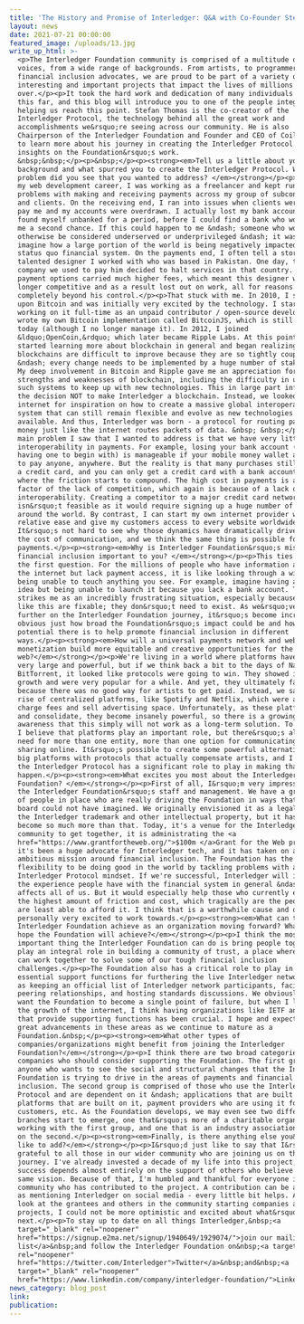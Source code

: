 ```yaml
---
title: 'The History and Promise of Interledger: Q&A with Co-Founder Stefan Thomas'
layout: news
date: 2021-07-21 00:00:00
featured_image: /uploads/13.jpg
write_up_html: >-
  <p>The Interledger Foundation community is comprised of a multitude of diverse
  voices, from a wide range of backgrounds. From artists, to programmers, to
  financial inclusion advocates, we are proud to be part of a variety of
  interesting and important projects that impact the lives of millions the world
  over.</p><p>It took the hard work and dedication of many individuals to get us
  this far, and this blog will introduce you to one of the people integral in
  helping us reach this point. Stefan Thomas is the co-creator of the
  Interledger Protocol, the technology behind all the great work and
  accomplishments we&rsquo;re seeing across our community. He is also
  Chairperson of the Interledger Foundation and Founder and CEO of Coil. Read on
  to learn more about his journey in creating the Interledger Protocol and his
  insights on the Foundation&rsquo;s work.
  &nbsp;&nbsp;</p><p>&nbsp;</p><p><strong><em>Tell us a little about your
  background and what spurred you to create the Interledger Protocol. What
  problem did you see that you wanted to address? </em></strong></p><p>Early in
  my web development career, I was working as a freelancer and kept running into
  problems with making and receiving payments across my group of subcontractors
  and clients. On the receiving end, I ran into issues when clients were late to
  pay me and my accounts were overdrawn. I actually lost my bank account and
  found myself unbanked for a period, before I could find a bank who would give
  me a second chance. If this could happen to me &ndash; someone who would not
  otherwise be considered underserved or underprivileged &ndash; it was easy to
  imagine how a large portion of the world is being negatively impacted by the
  status quo financial system. On the payments end, I often tell a story about a
  talented designer I worked with who was based in Pakistan. One day, the
  company we used to pay him decided to halt services in that country. Other
  payment options carried much higher fees, which meant this designer was no
  longer competitive and as a result lost out on work, all for reasons
  completely beyond his control.</p><p>That stuck with me. In 2010, I stumbled
  upon Bitcoin and was initially very excited by the technology. I started
  working on it full-time as an unpaid contributor / open-source developer and
  wrote my own Bitcoin implementation called BitcoinJS, which is still in use
  today (although I no longer manage it). In 2012, I joined
  &ldquo;OpenCoin,&rdquo; which later became Ripple Labs. At this point I
  started learning more about blockchain in general and began realizing that
  blockchains are difficult to improve because they are so tightly coupled
  &ndash; every change needs to be implemented by a huge number of stakeholders.
  My deep involvement in Bitcoin and Ripple gave me an appreciation for the
  strengths and weaknesses of blockchain, including the difficulty in upgrading
  such systems to keep up with new technologies. This in large part influenced
  the decision NOT to make Interledger a blockchain. Instead, we looked to the
  internet for inspiration on how to create a massive global interoperability
  system that can still remain flexible and evolve as new technologies become
  available. And thus, Interledger was born - a protocol for routing packets of
  money just like the internet routes packets of data. &nbsp; &nbsp;</p><p>The
  main problem I saw that I wanted to address is that we have very little
  interoperability in payments. For example, losing your bank account (or not
  having one to begin with) is manageable if your mobile money wallet allows you
  to pay anyone, anywhere. But the reality is that many purchases still require
  a credit card, and you can only get a credit card with a bank account. This is
  where the friction starts to compound. The high cost in payments is also a
  factor of the lack of competition, which again is because of a lack of
  interoperability. Creating a competitor to a major credit card network
  isn&rsquo;t feasible as it would require signing up a huge number of merchants
  around the world. By contrast, I can start my own internet provider with
  relative ease and give my customers access to every website worldwide.
  It&rsquo;s not hard to see why those dynamics have dramatically driven down
  the cost of communication, and we think the same thing is possible for
  payments.</p><p><strong><em>Why is Interledger Foundation&rsquo;s mission of
  financial inclusion important to you? </em></strong></p><p>This ties back to
  the first question. For the millions of people who have information access via
  the internet but lack payment access, it is like looking through a window but
  being unable to touch anything you see. For example, imagine having a business
  idea but being unable to launch it because you lack a bank account. This
  strikes me as an incredibly frustrating situation, especially because hurdles
  like this are fixable; they don&rsquo;t need to exist. As we&rsquo;ve gone
  further on the Interledger Foundation journey, it&rsquo;s become increasingly
  obvious just how broad the Foundation&rsquo;s impact could be and how much
  potential there is to help promote financial inclusion in different
  ways.</p><p><strong><em>How will a universal payments network and web
  monetization build more equitable and creative opportunities for the
  web?</em></strong></p><p>We're living in a world where platforms have become
  very large and powerful, but if we think back a bit to the days of Napster and
  BitTorrent, it looked like protocols were going to win. They showed incredible
  growth and were very popular for a while. And yet, they ultimately failed
  because there was no good way for artists to get paid. Instead, we saw the
  rise of centralized platforms, like Spotify and Netflix, which were able to
  charge fees and sell advertising space. Unfortunately, as these platforms grow
  and consolidate, they become insanely powerful, so there is a growing
  awareness that this simply will not work as a long-term solution. To be clear,
  I believe that platforms play an important role, but there&rsquo;s always a
  need for more than one entity, more than one option for communicating and
  sharing online. It&rsquo;s possible to create some powerful alternatives to
  big platforms with protocols that actually compensate artists, and I believe
  the Interledger Protocol has a significant role to play in making that
  happen.</p><p><strong><em>What excites you most about the Interledger
  Foundation? </em></strong></p><p>First of all, I&rsquo;m very impressed with
  the Interledger Foundation&rsquo;s staff and management. We have a great team
  of people in place who are really driving the Foundation in ways that the
  board could not have imagined. We originally envisioned it as a legal home for
  the Interledger trademark and other intellectual property, but it has already
  become so much more than that. Today, it's a venue for the Interledger
  community to get together, it is administrating the <a
  href="https://www.grantfortheweb.org/">$100m </a>Grant for the Web program,
  it's been a huge advocate for Interledger tech, and it has taken on an
  ambitious mission around financial inclusion. The Foundation has the
  flexibility to be doing good in the world by tackling problems with an
  Interledger Protocol mindset. If we're successful, Interledger will improve
  the experience people have with the financial system in general &ndash; which
  affects all of us. But it would especially help those who currently experience
  the highest amount of friction and cost, which tragically are the people who
  are least able to afford it. I think that is a worthwhile cause and one I'm
  personally very excited to work towards.</p><p><strong><em>What can the
  Interledger Foundation achieve as an organization moving forward? What do you
  hope the Foundation will achieve?</em></strong></p><p>I think the most
  important thing the Interledger Foundation can do is bring people together and
  play an integral role in building a community of trust, a place where people
  can work together to solve some of our tough financial inclusion
  challenges.</p><p>The Foundation also has a critical role to play in providing
  essential support functions for furthering the live Interledger network, such
  as keeping an official list of Interledger network participants, facilitating
  peering relationships, and hosting standards discussions. We obviously don't
  want the Foundation to become a single point of failure, but when I look at
  the growth of the internet, I think having organizations like IETF and ICANN
  that provide supporting functions has been crucial. I hope and expect to see
  great advancements in these areas as we continue to mature as a
  Foundation.&nbsp;</p><p><strong><em>What other types of
  companies/organizations might benefit from joining the Interledger
  Foundation?</em></strong></p><p>I think there are two broad categories of
  companies who should consider supporting the Foundation. The first group is
  anyone who wants to see the social and structural changes that the Interledger
  Foundation is trying to drive in the areas of payments and financial
  inclusion. The second group is comprised of those who use the Interledger
  Protocol and are dependent on it &ndash; applications that are built on it,
  platforms that are built on it, payment providers who are using it for their
  customers, etc. As the Foundation develops, we may even see two different
  branches start to emerge, one that&rsquo;s more of a charitable organization
  working with the first group, and one that is an industry association focused
  on the second.</p><p><strong><em>Finally, is there anything else you&rsquo;d
  like to add?</em></strong></p><p>I&rsquo;d just like to say that I&rsquo;m so
  grateful to all those in our wider community who are joining us on this
  journey. I've already invested a decade of my life into this project, whose
  success depends almost entirely on the support of others who believe in the
  same vision. Because of that, I'm humbled and thankful for everyone in the
  community who has contributed to the project. A contribution can be as simple
  as mentioning Interledger on social media - every little bit helps. And when I
  look at the grantees and others in the community starting companies and
  projects, I could not be more optimistic and excited about what&rsquo;s
  next.</p><p>To stay up to date on all things Interledger,&nbsp;<a
  target="_blank" rel="noopener"
  href="https://signup.e2ma.net/signup/1940649/1929074/">join our mailing
  list</a>&nbsp;and follow the Interledger Foundation on&nbsp;<a target="_blank"
  rel="noopener"
  href="https://twitter.com/Interledger">Twitter</a>&nbsp;and&nbsp;<a
  target="_blank" rel="noopener"
  href="https://www.linkedin.com/company/interledger-foundation/">LinkedIn</a>.</p>
news_category: blog_post
link:
publication:
---
```


